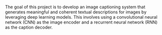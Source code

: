 The goal of this project is to develop an image captioning system that generates meaningful and coherent textual descriptions for images by leveraging deep learning models. This involves using a convolutional neural network (CNN) as the image encoder and a recurrent neural network (RNN) as the caption decoder.
